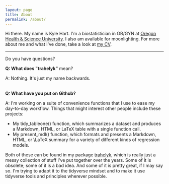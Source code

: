 ```yaml
---
layout: page
title: About
permalink: /about/
---
```


Hi there. My name is Kyle Hart. I'm a biostatistician in OB/GYN at [Oregon Health & Science University](http://www.ohsu.edu). I also am available for moonlighting. For more about me and what I've done, take a look at [my CV](/cv/).

***

Do you have questions?

**Q: What does "trahelyk"** mean?

A: Nothing. It's just my name backwards.
<br><br>

**Q: What have you put on Github?**

A: I'm working on a suite of convenience functions that I use to ease my day-to-day workflow. Things that might interest other people include these projects:

* My tidy_tableone() function, which summarizes a dataset and produces a Markdown, HTML, or LaTeX table with a single function call.  
* My present_mdl() function, which formats and presents a Markdown, HTML, or \LaTeX summary for a variety of different kinds of regression models. 

Both of these can be found in my package [trahelyk](https://github.com/trahelyk/trahelyk_pkg), which is really just a messy collection of stuff I've put together over the years. Some of it is obsolete; some of it is a bad idea. And some of it is pretty great, if I may say so. I'm trying to adapt it to the tidyverse mindset and to make it use tidyverse tools and principles wherever possible.

